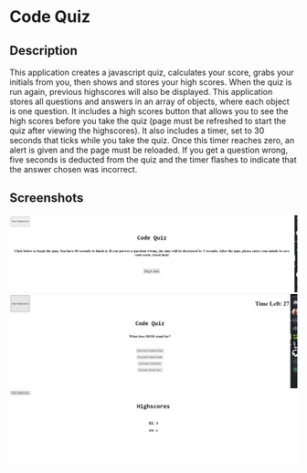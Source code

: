 # Code Quiz


## Description
This application creates a javascript quiz, calculates your score, grabs your initials from you, then shows and stores your high scores.  When the quiz is run again, previous highscores will also be displayed.  This application stores all questions and answers in an array of objects, where each object is one question.  It includes a high scores button that allows you to see the high scores before you take the quiz (page must be refreshed to start the quiz after viewing the highscores).  It also includes a timer, set to 30 seconds that ticks while you take the quiz.  Once this timer reaches zero, an alert is given and the page must be reloaded.  If you get a question wrong, five seconds is deducted from the quiz and the timer flashes to indicate that the answer chosen was incorrect.

## Screenshots
![Image output](./assets/images/capture1.PNG)
![Image output](./assets/images/capture2.PNG)
![Image output](./assets/images/capture3.PNG)